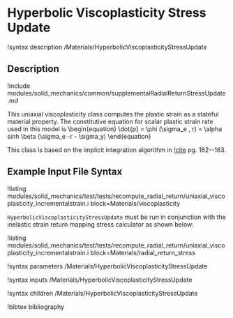 # Hyperbolic Viscoplasticity Stress Update

!syntax description /Materials/HyperbolicViscoplasticityStressUpdate

## Description

!include modules/solid_mechanics/common/supplementalRadialReturnStressUpdate.md

This uniaxial viscoplasticity class computes the plastic strain as a stateful material property.  The
constitutive equation for scalar plastic strain rate used in this model is
\begin{equation}
\dot{p} = \phi (\sigma_e , r) = \alpha sinh \beta (\sigma_e -r - \sigma_y)
\end{equation}

This class is based on the implicit integration algorithm in [!cite](dunne2005introduction)
pg. 162--163.

## Example Input File Syntax

!listing modules/solid_mechanics/test/tests/recompute_radial_return/uniaxial_viscoplasticity_incrementalstrain.i
         block=Materials/viscoplasticity

`HyperbolicViscoplasticityStressUpdate` must be run in conjunction with the inelastic strain return
mapping stress calculator as shown below:

!listing modules/solid_mechanics/test/tests/recompute_radial_return/uniaxial_viscoplasticity_incrementalstrain.i
         block=Materials/radial_return_stress

!syntax parameters /Materials/HyperbolicViscoplasticityStressUpdate

!syntax inputs /Materials/HyperbolicViscoplasticityStressUpdate

!syntax children /Materials/HyperbolicViscoplasticityStressUpdate

!bibtex bibliography
